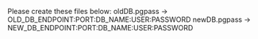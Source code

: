 Please create these files below:
oldDB.pgpass -> OLD_DB_ENDPOINT:PORT:DB_NAME:USER:PASSWORD
newDB.pgpass -> NEW_DB_ENDPOINT:PORT:DB_NAME:USER:PASSWORD
